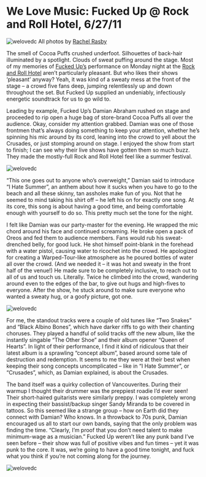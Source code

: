 # We Love Music: Fucked Up @ Rock and Roll Hotel, 6/27/11

![welovedc](/content/images/5882724079_b3eef5c574_o.jpg)
All photos by [Rachel Rasby](http://www.flickr.com/photos/64609421@N07/sets/72157627076951874/)

The smell of Cocoa Puffs crushed underfoot. Silhouettes of back-hair illuminated by a spotlight. Clouds of sweat puffing around the stage. Most of my memories of [Fucked Up’s](http://lookingforgold.blogspot.com/) performance on Monday night at the [Rock and Roll Hotel](http://www.rockandrollhoteldc.com/) aren’t particularly pleasant. But who likes their shows ‘pleasant’ anyway? Yeah, it was kind of a sweaty mess at the front of the stage – a crowd five fans deep, jumping relentlessly up and down throughout the set. But Fucked Up supplied an undeniably, infectiously energetic soundtrack for us to go wild to.

Leading by example, Fucked Up’s Damian Abraham rushed on stage and proceeded to rip open a huge bag of store-brand Cocoa Puffs all over the audience. Okay, consider my attention grabbed. Damian was one of those frontmen that’s always doing something to keep your attention, whether he’s spinning his mic around by its cord, leaning into the crowd to yell about the Crusades, or just stomping around on stage. I enjoyed the show from start to finish; I can see why their live shows have gotten them so much buzz. They made the mostly-full Rock and Roll Hotel feel like a summer festival.

![welovedc](/content/images/5882689421_b98a39555d_o.jpg)

“This one goes out to anyone who’s overweight,” Damian said to introduce “I Hate Summer”, an anthem about how it sucks when you have to go to the beach and all these skinny, tan assholes make fun of you. Not that he seemed to mind taking his shirt off – he left his on for exactly one song. At its core, this song is about having a good time, and being comfortable enough with yourself to do so. This pretty much set the tone for the night.

I felt like Damian was our party-master for the evening. He wrapped the mic chord around his face and continued screaming. He broke open a pack of Oreos and fed them to audience members. Fans would rub his sweat-drenched belly, for good luck. He shot himself point-blank in the forehead with a water pistol, causing water to ricochet into the crowd. He apologized for creating a Warped-Tour-like atmosphere as he poured bottles of water all over the crowd. (And we needed it – it was hot and sweaty in the front half of the venue!) He made sure to be completely inclusive, to reach out to all of us and touch us. Literally. Twice he climbed into the crowd, wandering around even to the edges of the bar, to give out hugs and high-fives to everyone. After the show, he stuck around to make sure everyone who wanted a sweaty hug, or a goofy picture, got one.

![welovedc](/content/images/5882730637_bfba0ddf24_o.jpg)

For me, the standout tracks were a couple of old tunes like “Two Snakes” and “Black Albino Bones”, which have darker riffs to go with their chanting choruses. They played a handful of solid tracks off the new album, like the instantly singable “The Other Shoe” and their album opener “Queen of Hearts”. In light of their performance, I find it kind of ridiculous that their latest album is a sprawling “concept album”, based around some tale of destruction and redemption. It seems to me they were at their best when keeping their song concepts uncomplicated – like in “I Hate Summer”, or “Crusades”, which, as Damian explained, is about the Crusades.

The band itself was a quirky collection of Vancouverites. During their warmup I thought their drummer was the preppiest roadie I’d ever seen! Their short-haired guitarists were similarly preppy. I was completely wrong in expecting their bassist/backup singer Sandy Miranda to be covered in tattoos. So this seemed like a strange group – how on Earth did they connect with Damian? Who knows. In a throwback to 70s punk, Damian encouraged us all to start our own bands, saying that the only problem was finding the time. “Clearly, I’m proof that you don’t need talent to make minimum-wage as a musician.” Fucked Up weren’t like any punk band I’ve seen before – their show was full of positive vibes and fun times – yet it was punk to the core. It was, we’re going to have a good time tonight, and fuck what you think if you’re not coming along for the journey.

![welovedc](/content/images/5883291548_342450ca36_o.jpg)